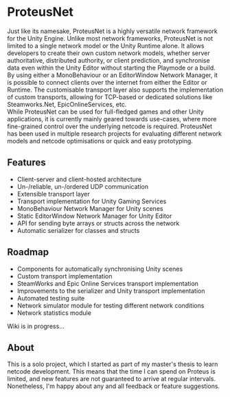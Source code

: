 # ProteusNet

Just like its namesake, ProteusNet is a highly versatile network framework for the Unity Engine. Unlike most network frameworks, ProteusNet is not limited to a single network model or the Unity Runtime alone. It allows developers to create their own custom network models, whether server authoritative, distributed authority, or client prediction, and synchronise data even within the Unity Editor without starting the Playmode or a build. By using either a MonoBehaviour or an EditorWindow Network Manager, it is possible to connect clients over the internet from either the Editor or Runtime. The customisable transport layer also supports the implementation of custom transports, allowing for TCP-based or dedicated solutions like Steamworks.Net, EpicOnlineServices, etc. </br>
While ProteusNet can be used for full-fledged games and other Unity applications, it is currently mainly geared towards use-cases, where more fine-grained control over the underlying netcode is required. ProteusNet has been used in multiple research projects for evaluating different network models and netcode optimisations or quick and easy prototyping.

## Features

- Client-server and client-hosted architecture
- Un-/reliable, un-/ordered UDP communication
- Extensible transport layer
- Transport implementation for Unity Gaming Services
- MonoBehaviour Network Manager for Unity scenes
- Static EditorWindow Network Manager for Unity Editor
- API for sending byte arrays or structs across the network
- Automatic serializer for classes and structs

## Roadmap

- Components for automatically synchronising Unity scenes
- Custom transport implementation
- SteamWorks and Epic Online Services transport implementation
- Improvements to the serializer and Unity transport implementation
- Automated testing suite
- Network simulator module for testing different network conditions
- Network statistics module

Wiki is in progress...

## About

This is a solo project, which I started as part of my master's thesis to learn netcode development. This means that the time I can spend on Proteus is limited, and new features are not guaranteed to arrive at regular intervals. Nonetheless, I'm happy about any and all feedback or feature suggestions.
